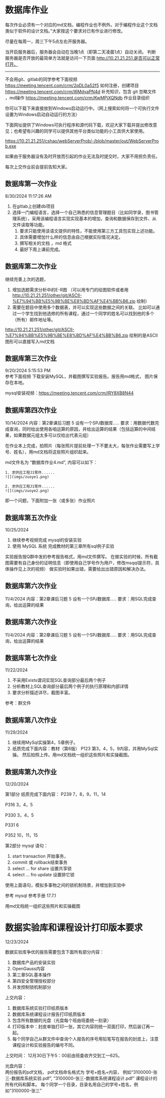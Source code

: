 # 数据库作业

每次作业必须有一个对应的md文档，编程作业也不例外。对于编程作业这个文档类似于软件的设计文档。”大家按这个要求对已有作业进行修改。

尽量在每周一，周三下午5点左右开服务器。

当开启服务器后，服务器会自动在当晚1点（即第二天凌晨1点）自动关闭。 判断服务器是否开放的最简单方法就是访问一下页面 http://10.21.21.251.是否可以正常打开。

--------------------
不会用git、gitlab的同学参考下面视频 
https://meeting.tencent.com/crm/2pDL0a52f5    如何注册，创建项目
https://meeting.tencent.com/crm/l6MdyaPN4d    补充知识，包含 git 忽略文件 ，md操作
https://meeting.tencent.com/crm/KwMPjXQNdb 	  作业目录组织	


你可以下载下来直接放到Windows启动运行中。（网上搜索如何将一个可执行文件设置为Windows启动自动运行的方法）

下面网址提供了Windows可执行程序和源代码下载，欢迎大家下载并提出修改意见；也希望有兴趣的同学可以提供其他平台类似功能的小工具供大家使用。

https://10.21.21.251/cshao/webServerProb/-/blob/master/out/WebServerProb.exe


如果由于服务器没有及时开放而引起的作业无法及时提交时，大家不用担负责任。

每次上交作业前会提前告知大家。

## 数据库第一次作业
8/30/2024 11:17:26 AM
1. 在gitlab上创建db项目
2. 选择一门编程语言，选择一个自己熟悉的信息管理题目（比如同学录，图书管理系统），采用该编程语言实现实现基本的增加，查询和数据保存到文件、从文件读取等功能。 
	1. 要求只能使用该语文提供的特性，不能使用第三方工具包实现上述功能。 
	2. 具体需要增加什么样的信息由自己根据实际情况决定。
	3. 撰写相关的文档 ，md 格式
	4. 最好下周上课前完成。

## 数据库第二次作业
继续完善上次的选题，
1. 增加选题需求分析中的E-R图 （可以用专门的绘图软件或者用 http://10.21.21.251/other/git/ASCII-%E7%94%BB%E5%9B%BE%E8%BD%AF%E4%BB%B6.zip 绘制）
2. 需要在题目中使用多个数据表，并可以实现这些数据之间的关联。 比如可以通过一个学生找到他选修的所有课程，通过一个同学的姓名可以找到他的多个（所有）邮件地址等。

http://10.21.21.251/other/git/ASCII-%E7%94%BB%E5%9B%BE%E8%BD%AF%E4%BB%B6.zip 绘制的是ASCII图形可以直接写入md文档

## 数据库第三次作业
9/20/2024 5:15:53 PM  
参考下面视频 下载安装MySQL，并截图撰写实验报告。报告用md格式， 图片保存在本地。
 
mysql安装视频：https://meeting.tencent.com/crm/lRY8XB8N44


## 数据库第四次作业
10/14/2024
内容：第2章课后习题 5 设有一个SPJ数据库.....
要求：用数据代数完成查询，同时给出使用各咱运算的原因，并给出运算的结果（包括运算的中间结果，如果数据元组太多可以仅给出代表元组）

在作业本上完成，拍照片（每张照片提前处理一下不要太大，每张作业需要写上学号、姓名），用md文档将这些照片组织起来。

md文件名为 “数据库作业4.md”, 
内容可以如下：
```
1. 求供应工程J1零件......
![](imgs/zuoye1.png)

2. 求供应工程J1零件......
![](imgs/zuoye2.png)

```
即一个问题，下面附加一张（或多张）作业照片

## 数据库第五次作业
10/25/2024  
1. 继续参考视频完成 mysql的安装实验
2. 使用 MySQL 系统 完成教材的第三章所有sql例子实验

实验报告按Q群中发的参考报告格式，用md文件撰写。
在做实验的时候，所有截图需要有自己身份的证明信息（即使用自己学号作为用户，修改msqql提示符，具体操作见上次的视频）
做实验时如果出错，需要给出出错原因和解决办法。

## 数据库第六次作业
11/4/2024 
内容：第2章课后习题 5 设有一个SPJ数据库.....
要求：用SQL完成查询，给出运算的结果


## 数据库第六次作业
11/4/2024 
内容：第2章课后习题 5 设有一个SPJ数据库.....
要求：用SQL完成查询，给出运算的结果


## 数据库第七次作业
11/22/2024  

1. 不采用Exists谓词实现SQL查询部分最后两个例子
2. 分析教材上SQL查询部分最后两个例子的执行原理和内部详情
3. 要求分析描述详尽，截图丰富。

参考：群文件

## 数据库第八次作业
11/29/2024

1. 继续用MySql实操第4，5章例子。
2. 纸质完成下面内容：教材（第6版） P123 第3，4，5，9内容，并用MySql实操。 然后拍照上传。用md文档统一组织这些照片和实操截图。


## 数据库第九次作业
12/20/2024 

第1部分  纸质完成下面内容：
P239 7，8，9，11，14

P316 3，4，5

P330 3，4，5

P331 6
   
P352 10，11，15

第2部分 
mysql 语句：
1.  start transaction 开始事务，
2.  commit 或 rollback结束事务
3.  select  ... for share 设置共享锁 
4.  select  ... fro update 设置排它锁


使用上面语句，模拟多事物之间的锁机制场景，并增加到实验中 

参考 mysql 参考手册 17.7.1

用md文档统一组织这些照片和实操截图


# 数据实验库和课程设计打印版本要求
12/23/2024

数据实验库争优的报告需要包含下面所有部分内容：
1. 数据库产品的安装实验
2. OpenGauss内容
3. 第三章SQL基本操作
4. 第四安全管理授权部分
5. 并发控制锁机制部分

上交内容： 
   1. 数据库系统实验打印纸质版本
   2. 数据库系统课程设计报告打印纸质版本 
   3. 包含所有数据的光盘（光盘每个班由班委统一刻录）
   4. 打印版本中：封皮单独打印一张，其它内容则统一双面打印，然后装订再一起。 
   5. 每个同学自己从群文件中查询个人报告的序号用铅笔写在报告的封皮上，注意课程设计和实验报告的编号不同。

上交时间： 12月30日下午5：00前由班委收齐交到工一625。

光盘内容：   
   两份报告的pdf文档， pdf文档命名格式为  学号+姓名+内容， 
	    例如“3100000-张三-数据库系统实验.pdf”, “3100000-张三-数据库系统课程设计.pdf” 
   课程设计的所有代码和脚本。
   每个同学一个目录，目录名用自己的学号+姓名，例如“3100000-张三”
